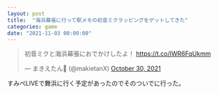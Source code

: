 ```yaml
---
layout: post
title:  "海浜幕張に行って駅メモの初音ミクラッピングをゲットしてきた"
categories: game
date: "2021-11-03 00:00:00"
---
```


<blockquote class="twitter-tweet tw-align-center"><p lang="ja" dir="ltr">初音ミクと海浜幕張におでかけしたよ！ <a href="https://t.co/IWR6FqUkmm">https://t.co/IWR6FqUkmm</a></p>&mdash; まきえたん🥦 (@makietanX) <a href="https://twitter.com/makietanX/status/1454428835311603715?ref_src=twsrc%5Etfw">October 30, 2021</a></blockquote> <script async src="https://platform.twitter.com/widgets.js" charset="utf-8"></script>

すみぺLIVEで舞浜に行く予定があったのでそのついでに行った。

